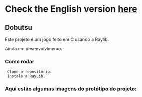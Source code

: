# Check the English version <a href="README.md">here</a>

## Dobutsu

Este projeto é um jogo feito em C usando a Raylib.

Ainda em desenvolvimento.

### Como rodar

     Clone o repositório.
     Instale a RayLib.
    
### Aqui estão algumas imagens do protótipo do projeto:
